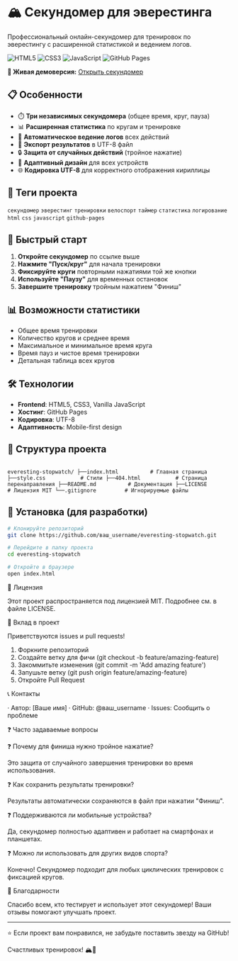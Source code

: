 # 🏔️ Секундомер для эверестинга

Профессиональный онлайн-секундомер для тренировок по эверестингу с расширенной статистикой и ведением логов.

![HTML5](https://img.shields.io/badge/HTML5-E34F26?style=for-the-badge&logo=html5&logoColor=white)
![CSS3](https://img.shields.io/badge/CSS3-1572B6?style=for-the-badge&logo=css3&logoColor=white)
![JavaScript](https://img.shields.io/badge/JavaScript-F7DF1E?style=for-the-badge&logo=javascript&logoColor=black)
![GitHub Pages](https://img.shields.io/badge/GitHub%20Pages-222222?style=for-the-badge&logo=githubpages&logoColor=white)

**🚀 Живая демоверсия:** [Открыть секундомер](https://ваш_username.github.io/everesting-stopwatch)

## 📋 Особенности

- ⏱️ **Три независимых секундомера** (общее время, круг, пауза)
- 📊 **Расширенная статистика** по кругам и тренировке
- 📝 **Автоматическое ведение логов** всех действий
- 💾 **Экспорт результатов** в UTF-8 файл
- 🔒 **Защита от случайных действий** (тройное нажатие)
- 📱 **Адаптивный дизайн** для всех устройств
- 🌐 **Кодировка UTF-8** для корректного отображения кириллицы

## 🎯 Теги проекта

`секундомер` `эверестинг` `тренировки` `велоспорт` `таймер` `статистика` `логирование` `html` `css` `javascript` `github-pages`

## 🚀 Быстрый старт

1. **Откройте секундомер** по ссылке выше
2. **Нажмите "Пуск/круг"** для начала тренировки
3. **Фиксируйте круги** повторными нажатиями той же кнопки
4. **Используйте "Паузу"** для временных остановок
5. **Завершите тренировку** тройным нажатием "Финиш"

## 📊 Возможности статистики

- Общее время тренировки
- Количество кругов и среднее время
- Максимальное и минимальное время круга
- Время пауз и чистое время тренировки
- Детальная таблица всех кругов

## 🛠️ Технологии

- **Frontend**: HTML5, CSS3, Vanilla JavaScript
- **Хостинг**: GitHub Pages
- **Кодировка**: UTF-8
- **Адаптивность**: Mobile-first design

## 📁 Структура проекта


```

everesting-stopwatch/ ├──index.html          # Главная страница ├──style.css           # Стили ├──404.html           # Страница перенаправления ├──README.md          # Документация ├──LICENSE            # Лицензия MIT └──.gitignore         # Игнорируемые файлы

```

## 🔧 Установка (для разработки)

```bash
# Клонируйте репозиторий
git clone https://github.com/ваш_username/everesting-stopwatch.git

# Перейдите в папку проекта
cd everesting-stopwatch

# Откройте в браузере
open index.html
```

📄 Лицензия

Этот проект распространяется под лицензией MIT. Подробнее см. в файле LICENSE.

🤝 Вклад в проект

Приветствуются issues и pull requests!

1. Форкните репозиторий
2. Создайте ветку для фичи (git checkout -b feature/amazing-feature)
3. Закоммитьте изменения (git commit -m 'Add amazing feature')
4. Запушьте ветку (git push origin feature/amazing-feature)
5. Откройте Pull Request

📞 Контакты

· Автор: [Ваше имя]
· GitHub: @ваш_username
· Issues: Сообщить о проблеме

❓ Часто задаваемые вопросы

❓ Почему для финиша нужно тройное нажатие?

Это защита от случайного завершения тренировки во время использования.

❓ Как сохранить результаты тренировки?

Результаты автоматически сохраняются в файл при нажатии "Финиш".

❓ Поддерживаются ли мобильные устройства?

Да, секундомер полностью адаптивен и работает на смартфонах и планшетах.

❓ Можно ли использовать для других видов спорта?

Конечно! Секундомер подходит для любых циклических тренировок с фиксацией кругов.

🎉 Благодарности

Спасибо всем, кто тестирует и использует этот секундомер! Ваши отзывы помогают улучшать проект.

---

⭐ Если проект вам понравился, не забудьте поставить звезду на GitHub!

Счастливых тренировок! 🏔️💪